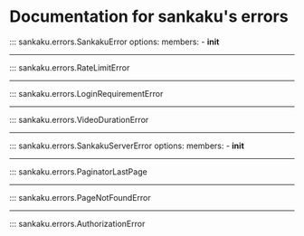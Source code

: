 # Documentation for sankaku's errors

::: sankaku.errors.SankakuError
    options:
      members:
        - __init__

---

::: sankaku.errors.RateLimitError

---

::: sankaku.errors.LoginRequirementError

---

::: sankaku.errors.VideoDurationError

---

::: sankaku.errors.SankakuServerError
    options:
      members:
        - __init__

---

::: sankaku.errors.PaginatorLastPage

---

::: sankaku.errors.PageNotFoundError

---

::: sankaku.errors.AuthorizationError
